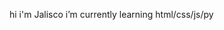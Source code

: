 hi i'm Jalisco i’m currently learning html/css/js/py

<!---
Jaliscode/Jaliscode is a ✨ special ✨ repository because its `README.md` (this file) appears on your GitHub profile.
You can click the Preview link to take a look at your changes.
--->

